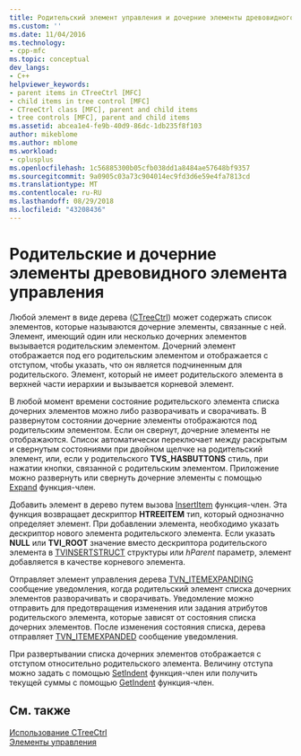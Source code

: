 ```yaml
---
title: Родительский элемент управления и дочерние элементы древовидного | Документация Майкрософт
ms.custom: ''
ms.date: 11/04/2016
ms.technology:
- cpp-mfc
ms.topic: conceptual
dev_langs:
- C++
helpviewer_keywords:
- parent items in CTreeCtrl [MFC]
- child items in tree control [MFC]
- CTreeCtrl class [MFC], parent and child items
- tree controls [MFC], parent and child items
ms.assetid: abcea1e4-fe9b-40d9-86dc-1db235f8f103
author: mikeblome
ms.author: mblome
ms.workload:
- cplusplus
ms.openlocfilehash: 1c56885300b05cfb038dd1a8484ae57648bf9357
ms.sourcegitcommit: 9a0905c03a73c904014ec9fd3d6e59e4fa7813cd
ms.translationtype: MT
ms.contentlocale: ru-RU
ms.lasthandoff: 08/29/2018
ms.locfileid: "43208436"
---
```

# <a name="tree-control-parent-and-child-items"></a>Родительские и дочерние элементы древовидного элемента управления
Любой элемент в виде дерева ([CTreeCtrl](../mfc/reference/ctreectrl-class.md)) может содержать список элементов, которые называются дочерние элементы, связанные с ней. Элемент, имеющий один или несколько дочерних элементов вызывается родительским элементом. Дочерний элемент отображается под его родительским элементом и отображается с отступом, чтобы указать, что он является подчиненным для родительского. Элемент, который не имеет родительского элемента в верхней части иерархии и вызывается корневой элемент.  
  
 В любой момент времени состояние родительского элемента списка дочерних элементов можно либо разворачивать и сворачивать. В развернутом состоянии дочерние элементы отображаются под родительским элементом. Если он свернут, дочерние элементы не отображаются. Список автоматически переключает между раскрытым и свернутым состояниями при двойном щелчке на родительский элемент, или, если у родительского **TVS_HASBUTTONS** стиль, при нажатии кнопки, связанной с родительским элементом. Приложение можно развернуть или свернуть дочерние элементы с помощью [Expand](../mfc/reference/ctreectrl-class.md#expand) функция-член.  
  
 Добавить элемент в дерево путем вызова [InsertItem](../mfc/reference/ctreectrl-class.md#insertitem) функция-член. Эта функция возвращает дескриптор **HTREEITEM** тип, который однозначно определяет элемент. При добавлении элемента, необходимо указать дескриптор нового элемента родительского элемента. Если указать **NULL** или **TVI_ROOT** значение вместо дескриптора родительского элемента в [TVINSERTSTRUCT](/windows/desktop/api/commctrl/ns-commctrl-tagtvinsertstructa) структуры или *hParent* параметр, элемент добавляется в качестве корневого элемента.  
  
 Отправляет элемент управления дерева [TVN_ITEMEXPANDING](/windows/desktop/Controls/tvn-itemexpanding) сообщение уведомления, когда родительский элемент списка дочерних элементов разворачивать и сворачивать. Уведомление можно отправить для предотвращения изменения или задания атрибутов родительского элемента, которые зависят от состояния списка дочерних элементов. После изменения состояния списка, дерева отправляет [TVN_ITEMEXPANDED](/windows/desktop/Controls/tvn-itemexpanded) сообщение уведомления.  
  
 При развертывании списка дочерних элементов отображается с отступом относительно родительского элемента. Величину отступа можно задать с помощью [SetIndent](../mfc/reference/ctreectrl-class.md#setindent) функция-член или получить текущей суммы с помощью [GetIndent](../mfc/reference/ctreectrl-class.md#getindent) функция-член.  
  
## <a name="see-also"></a>См. также  
 [Использование CTreeCtrl](../mfc/using-ctreectrl.md)   
 [Элементы управления](../mfc/controls-mfc.md)

